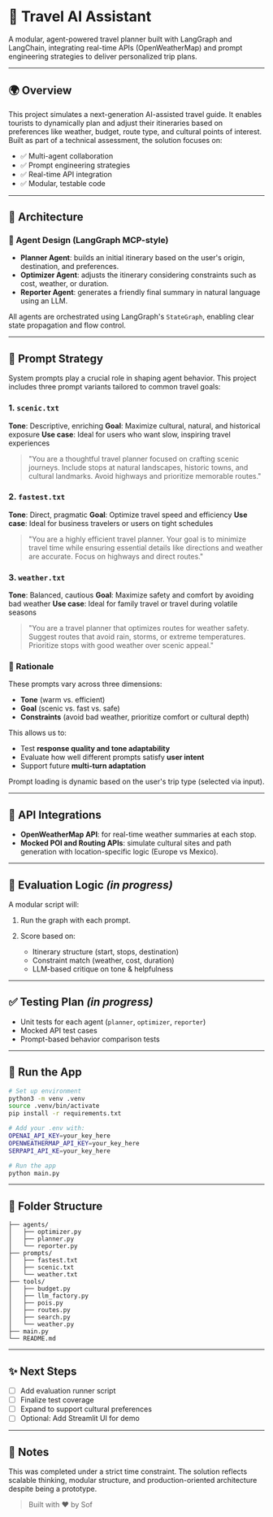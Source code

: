 # 🧭 Travel AI Assistant

A modular, agent-powered travel planner built with LangGraph and LangChain, integrating real-time APIs (OpenWeatherMap) and prompt engineering strategies to deliver personalized trip plans.

---

## 🌍 Overview

This project simulates a next-generation AI-assisted travel guide. It enables tourists to dynamically plan and adjust their itineraries based on preferences like weather, budget, route type, and cultural points of interest. Built as part of a technical assessment, the solution focuses on:

* ✅ Multi-agent collaboration
* ✅ Prompt engineering strategies
* ✅ Real-time API integration
* ✅ Modular, testable code

---

## 🧠 Architecture

### 🧩 Agent Design (LangGraph MCP-style)

* **Planner Agent**: builds an initial itinerary based on the user's origin, destination, and preferences.
* **Optimizer Agent**: adjusts the itinerary considering constraints such as cost, weather, or duration.
* **Reporter Agent**: generates a friendly final summary in natural language using an LLM.

All agents are orchestrated using LangGraph's `StateGraph`, enabling clear state propagation and flow control.

---

## 📝 Prompt Strategy

System prompts play a crucial role in shaping agent behavior. This project includes three prompt variants tailored to common travel goals:

### 1. `scenic.txt`

**Tone**: Descriptive, enriching
**Goal**: Maximize cultural, natural, and historical exposure
**Use case**: Ideal for users who want slow, inspiring travel experiences

> "You are a thoughtful travel planner focused on crafting scenic journeys. Include stops at natural landscapes, historic towns, and cultural landmarks. Avoid highways and prioritize memorable routes."

### 2. `fastest.txt`

**Tone**: Direct, pragmatic
**Goal**: Optimize travel speed and efficiency
**Use case**: Ideal for business travelers or users on tight schedules

> "You are a highly efficient travel planner. Your goal is to minimize travel time while ensuring essential details like directions and weather are accurate. Focus on highways and direct routes."

### 3. `weather.txt`

**Tone**: Balanced, cautious
**Goal**: Maximize safety and comfort by avoiding bad weather
**Use case**: Ideal for family travel or travel during volatile seasons

> "You are a travel planner that optimizes routes for weather safety. Suggest routes that avoid rain, storms, or extreme temperatures. Prioritize stops with good weather over scenic appeal."

### 🧠 Rationale

These prompts vary across three dimensions:

* **Tone** (warm vs. efficient)
* **Goal** (scenic vs. fast vs. safe)
* **Constraints** (avoid bad weather, prioritize comfort or cultural depth)

This allows us to:

* Test **response quality and tone adaptability**
* Evaluate how well different prompts satisfy **user intent**
* Support future **multi-turn adaptation**

Prompt loading is dynamic based on the user's trip type (selected via input).

---

## 🔌 API Integrations

* **OpenWeatherMap API**: for real-time weather summaries at each stop.
* **Mocked POI and Routing APIs**: simulate cultural sites and path generation with location-specific logic (Europe vs Mexico).

---

## 🧪 Evaluation Logic *(in progress)*

A modular script will:

1. Run the graph with each prompt.
2. Score based on:

   * Itinerary structure (start, stops, destination)
   * Constraint match (weather, cost, duration)
   * LLM-based critique on tone & helpfulness

---

## ✅ Testing Plan *(in progress)*

* Unit tests for each agent (`planner`, `optimizer`, `reporter`)
* Mocked API test cases
* Prompt-based behavior comparison tests

---

## 🚀 Run the App

```bash
# Set up environment
python3 -m venv .venv
source .venv/bin/activate
pip install -r requirements.txt

# Add your .env with:
OPENAI_API_KEY=your_key_here
OPENWEATHERMAP_API_KEY=your_key_here
SERPAPI_API_KE=your_key_here

# Run the app
python main.py
```

---

## 📁 Folder Structure

```
├── agents/
│   ├── optimizer.py
│   ├── planner.py
│   └── reporter.py
├── prompts/
│   ├── fastest.txt
│   ├── scenic.txt
│   └── weather.txt
├── tools/
│   ├── budget.py
│   ├── llm_factory.py
│   ├── pois.py
│   ├── routes.py
│   ├── search.py
│   └── weather.py
├── main.py
└── README.md
```

---

## ✨ Next Steps

* [ ] Add evaluation runner script
* [ ] Finalize test coverage
* [ ] Expand to support cultural preferences
* [ ] Optional: Add Streamlit UI for demo

---

## 🙌 Notes

This was completed under a strict time constraint. The solution reflects scalable thinking, modular structure, and production-oriented architecture despite being a prototype.

> Built with ❤️ by Sof
